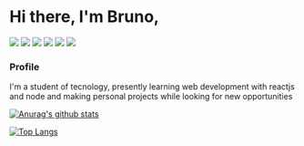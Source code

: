 # Hi there, I'm Bruno,


![](https://img.shields.io/badge/tech-reactjs-informational?style=flat&logo=react&logoColor=white&color=DD6387) ![](https://img.shields.io/badge/tech-javascript-informational?style=flat&logo=javascript&logoColor=white&color=DD6387) ![](https://img.shields.io/badge/tech-typescript-informational?style=flat&logo=typescript&logoColor=white&color=DD6387) ![](https://img.shields.io/badge/tech-node-informational?style=flat&logo=nodejs&logoColor=white&color=DD6387) ![](https://img.shields.io/badge/tool-visualCode-informational?style=flat&logo=visualstudiocode&logoColor=white&color=DD6387) ![](https://img.shields.io/badge/tool-docker-informational?style=flat&logo=docker&logoColor=white&color=DD6387)


### Profile

<div>
  <!-- <img width="320" align="right" src="./Programmer-cuate.svg"> -->
</div>


I'm a student of tecnology, presently learning web development with reactjs and node and making personal projects while looking for new opportunities

[![Anurag's github stats](https://github-readme-stats.vercel.app/api?username=psbrunosouza&count_private=true&theme=dracula&show_icons=true)](https://github.com/anuraghazra/github-readme-stats)

[![Top Langs](https://github-readme-stats.vercel.app/api/top-langs/?username=psbrunosouza&layout=compact&theme=dracula)](https://github.com/anuraghazra/github-readme-stats)
